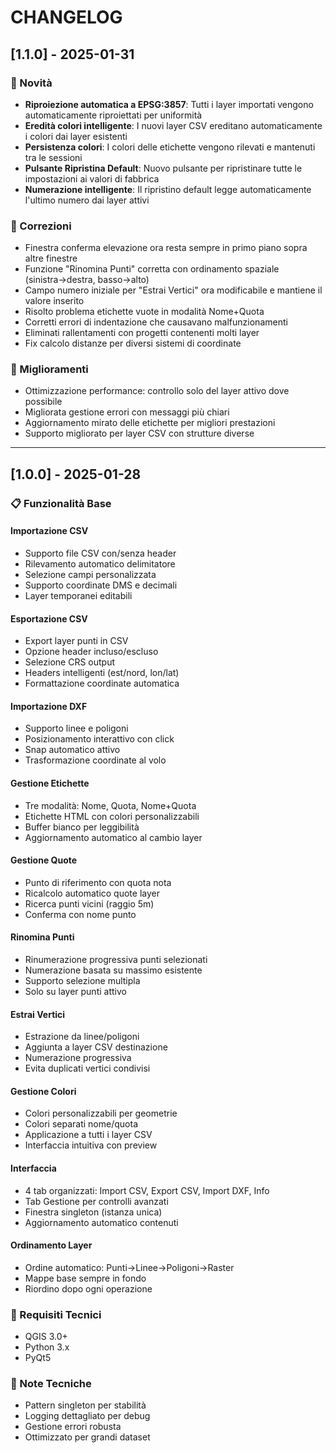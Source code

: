 # CHANGELOG

## [1.1.0] - 2025-01-31

### 🎉 Novità
- **Riproiezione automatica a EPSG:3857**: Tutti i layer importati vengono automaticamente riproiettati per uniformità
- **Eredità colori intelligente**: I nuovi layer CSV ereditano automaticamente i colori dai layer esistenti
- **Persistenza colori**: I colori delle etichette vengono rilevati e mantenuti tra le sessioni
- **Pulsante Ripristina Default**: Nuovo pulsante per ripristinare tutte le impostazioni ai valori di fabbrica
- **Numerazione intelligente**: Il ripristino default legge automaticamente l'ultimo numero dai layer attivi

### 🐛 Correzioni
- Finestra conferma elevazione ora resta sempre in primo piano sopra altre finestre
- Funzione "Rinomina Punti" corretta con ordinamento spaziale (sinistra→destra, basso→alto)
- Campo numero iniziale per "Estrai Vertici" ora modificabile e mantiene il valore inserito
- Risolto problema etichette vuote in modalità Nome+Quota
- Corretti errori di indentazione che causavano malfunzionamenti
- Eliminati rallentamenti con progetti contenenti molti layer
- Fix calcolo distanze per diversi sistemi di coordinate

### 🔧 Miglioramenti
- Ottimizzazione performance: controllo solo del layer attivo dove possibile
- Migliorata gestione errori con messaggi più chiari
- Aggiornamento mirato delle etichette per migliori prestazioni
- Supporto migliorato per layer CSV con strutture diverse

---

## [1.0.0] - 2025-01-28

### 📋 Funzionalità Base

#### Importazione CSV
- Supporto file CSV con/senza header
- Rilevamento automatico delimitatore
- Selezione campi personalizzata
- Supporto coordinate DMS e decimali
- Layer temporanei editabili

#### Esportazione CSV
- Export layer punti in CSV
- Opzione header incluso/escluso
- Selezione CRS output
- Headers intelligenti (est/nord, lon/lat)
- Formattazione coordinate automatica

#### Importazione DXF
- Supporto linee e poligoni
- Posizionamento interattivo con click
- Snap automatico attivo
- Trasformazione coordinate al volo

#### Gestione Etichette
- Tre modalità: Nome, Quota, Nome+Quota
- Etichette HTML con colori personalizzabili
- Buffer bianco per leggibilità
- Aggiornamento automatico al cambio layer

#### Gestione Quote
- Punto di riferimento con quota nota
- Ricalcolo automatico quote layer
- Ricerca punti vicini (raggio 5m)
- Conferma con nome punto

#### Rinomina Punti
- Rinumerazione progressiva punti selezionati
- Numerazione basata su massimo esistente
- Supporto selezione multipla
- Solo su layer punti attivo

#### Estrai Vertici
- Estrazione da linee/poligoni
- Aggiunta a layer CSV destinazione
- Numerazione progressiva
- Evita duplicati vertici condivisi

#### Gestione Colori
- Colori personalizzabili per geometrie
- Colori separati nome/quota
- Applicazione a tutti i layer CSV
- Interfaccia intuitiva con preview

#### Interfaccia
- 4 tab organizzati: Import CSV, Export CSV, Import DXF, Info
- Tab Gestione per controlli avanzati
- Finestra singleton (istanza unica)
- Aggiornamento automatico contenuti

#### Ordinamento Layer
- Ordine automatico: Punti→Linee→Poligoni→Raster
- Mappe base sempre in fondo
- Riordino dopo ogni operazione

### 🔧 Requisiti Tecnici
- QGIS 3.0+
- Python 3.x
- PyQt5

### 📝 Note Tecniche
- Pattern singleton per stabilità
- Logging dettagliato per debug
- Gestione errori robusta
- Ottimizzato per grandi dataset